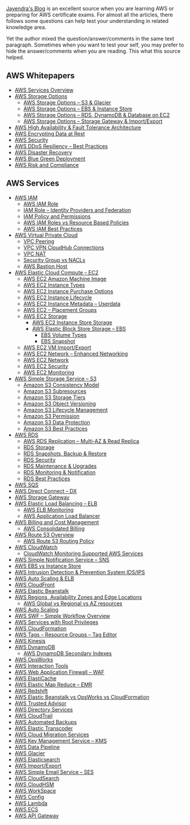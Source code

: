 [Jayendra's Blog](http://jayendrapatil.com) is an excellent source when you are learning AWS or preparing for AWS certificate exams. For almost all the articles, there follows some questions can help test your understanding in related knowledge area.

Yet the author mixed the question/answer/comments in the same text paragraph. Sometimes when you want to test your self, you may prefer to hide the answer/comments when you are reading. This what this source helped.

<h2>AWS Whitepapers</h2>

<ul>
    <li><a href="https://github.com/algogz/jayendrapatil/blob/master/md/whitepaper/aws-services-overview.md">AWS Services Overview</a></li>    
    <li><a href="https://github.com/algogz/jayendrapatil/blob/master/md/whitepaper/aws-storage-options-whitepaper.md">AWS Storage Options</a>
        <ul>
            <li><a href="https://github.com/algogz/jayendrapatil/blob/master/md/whitepaper/aws-storage-options-whitepaper-s3-glacier.md">AWS Storage Options – S3 &amp; Glacier</a></li>
            <li><a href="https://github.com/algogz/jayendrapatil/blob/master/md/whitepaper/aws-storage-options-whitepaper-ebs-instance-store.md">AWS Storage Options – EBS &amp; Instance Store</a></li>
            <li><a href="https://github.com/algogz/jayendrapatil/blob/master/md/whitepaper/aws-storage-options-rds-dynamodb.md">AWS Storage Options – RDS, DynamoDB &amp; Database on EC2</a></li>
            <li><a href="https://github.com/algogz/jayendrapatil/blob/master/md/whitepaper/aws-storage-options-whitepaper-storage-gateway-importexport.md">AWS Storage Options – Storage Gateway &amp; Import/Export</a></li>
        </ul>
    </li>
    <li><a href="https://github.com/algogz/jayendrapatil/blob/master/md/whitepaper/aws-high-availability-fault-tolerance-architecture-certification.md">AWS High Availability &amp; Fault Tolerance Architecture</a></li>
    <li><a href="https://github.com/algogz/jayendrapatil/blob/master/md/whitepaper/aws-securing-data-at-rest.md">AWS Encrypting Data at Rest</a></li>
    <li><a href="https://github.com/algogz/jayendrapatil/blob/master/md/whitepaper/aws-security-whitepaper-overview.md">AWS Security</a></li>
    <li><a href="https://github.com/algogz/jayendrapatil/blob/master/md/whitepaper/aws-ddos-resiliency-best-practices-whitepaper-overview.md">AWS DDoS Resiliency – Best Practices</a></li>
    <li><a href="https://github.com/algogz/jayendrapatil/blob/master/md/whitepaper/aws-disaster-recovery-whitepaper.md">AWS Disaster Recovery</a></li>
    <li><a href="https://github.com/algogz/jayendrapatil/blob/master/md/whitepaper/aws-blue-green-deployment.md">AWS Blue Green Deployment</a></li>
    <li><a href="https://github.com/algogz/jayendrapatil/blob/master/md/whitepaper/aws-risk-and-compliance-whitepaper.md">AWS Risk and Compliance</a></li>
</ul>

<h2>AWS Services</h2>
<ul>
    <li><a href="https://github.com/algogz/jayendrapatil/blob/master/md/service/aws-iam-overview.md">AWS IAM</a>
        <ul>
            <li><a href="https://github.com/algogz/jayendrapatil/blob/master/md/service/aws-iam-role.md">AWS IAM Role</a></li>
            <li><a href="https://github.com/algogz/jayendrapatil/blob/master/md/service/iam-role-identity-providers-federation.md">IAM Role –&nbsp;Identity Providers and Federation</a></li>
            <li><a href="https://github.com/algogz/jayendrapatil/blob/master/md/service/aws-iam-access-management.md">IAM Policy and Permissions</a></li>
            <li><a href="https://github.com/algogz/jayendrapatil/blob/master/md/service/aws-iam-roles-vs-resource-based-policies.md">AWS IAM Roles vs Resource Based Policies</a></li>
            <li><a href="https://github.com/algogz/jayendrapatil/blob/master/md/service/aws-iam-best-practices.md">AWS IAM Best Practices</a></li>
        </ul>
    </li>
    <li><a href="https://github.com/algogz/jayendrapatil/blob/master/md/service/aws-virtual-private-cloud-vpc.md">AWS Virtual Private Cloud</a>
        <ul>            
            <li><a href="https://github.com/algogz/jayendrapatil/blob/master/md/service/aws-vpc-peering.md">VPC Peering</a></li>
            <li><a href="https://github.com/algogz/jayendrapatil/blob/master/md/service/aws-vpc-vpn-cloudhub.md">VPC VPN CloudHub Connections</a></li>
            <li><a href="https://github.com/algogz/jayendrapatil/blob/master/md/service/aws-vpc-nat.md">VPC NAT</a></li>
            <li><a href="https://github.com/algogz/jayendrapatil/blob/master/md/service/aws-vpc-security-group-vs-nacls.md">Security Group vs NACLs</a></li>
            <li><a href="https://github.com/algogz/jayendrapatil/blob/master/md/service/aws-bastion-host.md">AWS Bastion Host</a></li>
        </ul>
    </li>
    <li><a href="https://github.com/algogz/jayendrapatil/blob/master/md/service/aws-ec2-overview.md">AWS Elastic Cloud Compute – EC2</a>
        <ul>
            <li><a href="https://github.com/algogz/jayendrapatil/blob/master/md/service/aws-ec2-amazon-machine-image-ami.md">AWS EC2 Amazon Machine Image</a></li>
            <li><a href="https://github.com/algogz/jayendrapatil/blob/master/md/service/aws-ec2-instance-types.md">AWS EC2 Instance Types</a></li>
            <li><a href="https://github.com/algogz/jayendrapatil/blob/master/md/service/aws-ec2-instance-purchasing-option.md">AWS EC2 Instance Purchase Options</a></li>
            <li><a href="https://github.com/algogz/jayendrapatil/blob/master/md/service/aws-ec2-instance-lifecycle.md">AWS EC2 Instance Lifecycle</a></li>
            <li><a href="https://github.com/algogz/jayendrapatil/blob/master/md/service/aws-ec2-instance-metadata-userdata.md">AWS EC2 Instance Metadata – Userdata</a></li>
            <li><a href="https://github.com/algogz/jayendrapatil/blob/master/md/service/aws-ec2-placement-groups.md">AWS EC2 – Placement Groups</a></li>
            <li><a href="https://github.com/algogz/jayendrapatil/blob/master/md/service/aws-ec2-storage.md">AWS EC2 Storage</a>
                <ul>
                    <li><a href="https://github.com/algogz/jayendrapatil/blob/master/md/service/aws-ec2-instance-store-storage.md">AWS EC2 Instance Store Storage</a></li>
                    <li><a href="https://github.com/algogz/jayendrapatil/blob/master/md/service/aws-ec2-ebs-storage.md">AWS Elastic Block Store Storage – EBS</a>
                        <ul>
                            <li><a href="https://github.com/algogz/jayendrapatil/blob/master/md/service/aws-ebs-volume-types.md">EBS Volume Types</a></li>
                            <li><a href="https://github.com/algogz/jayendrapatil/blob/master/md/service/aws-ebs-snapshot.md">EBS Snapshot</a></li>
                        </ul>
                    </li>
                </ul>
            </li>
            <li><a href="https://github.com/algogz/jayendrapatil/blob/master/md/service/aws-ec2-vm-importexport.md">AWS EC2 VM Import/Export</a></li>
            <li><a href="https://github.com/algogz/jayendrapatil/blob/master/md/service/aws-ec2-enhanced-networking.md">AWS EC2 Network – Enhanced Networking</a></li>
            <li><a href="https://github.com/algogz/jayendrapatil/blob/master/md/service/aws-ec2-network.md">AWS EC2 Network</a></li>
            <li><a href="https://github.com/algogz/jayendrapatil/blob/master/md/service/aws-ec2-security.md">AWS EC2 Security</a></li>
            <li><a href="https://github.com/algogz/jayendrapatil/blob/master/md/service/aws-ec2-monitoring.md">AWS EC2 Monitoring</a></li>
        </ul>
    </li>
    <li><a href="https://github.com/algogz/jayendrapatil/blob/master/md/service/aws-simple-storage-service-s3-overview.md">AWS Simple Storage Service – S3</a>
        <ul>
            <li><a href="https://github.com/algogz/jayendrapatil/blob/master/md/service/aws-s3-data-consistency-model.md">Amazon S3 Consistency Model</a></li>
            <li><a href="https://github.com/algogz/jayendrapatil/blob/master/md/service/aws-s3-subresources.md">Amazon S3 Subresources</a></li>
            <li><a href="https://github.com/algogz/jayendrapatil/blob/master/md/service/aws-s3-storage-classes.md">Amazon S3 Storage Tiers</a></li>
            <li><a href="https://github.com/algogz/jayendrapatil/blob/master/md/service/aws-s3-object-versioning.md">Amazon S3 Object Versioning</a></li>
            <li><a href="https://github.com/algogz/jayendrapatil/blob/master/md/service/aws-s3-object-lifecycle-management.md">Amazon S3 Lifecycle Management</a></li>
            <li><a href="https://github.com/algogz/jayendrapatil/blob/master/md/service/aws-s3-permisions.md">Amazon S3 Permission</a></li>
            <li><a href="https://github.com/algogz/jayendrapatil/blob/master/md/service/aws-s3-data-protection.md">Amazon S3 Data Protection</a></li>
            <li><a href="https://github.com/algogz/jayendrapatil/blob/master/md/service/aws-s3-best-practices.md">Amazon S3 Best Practices</a></li>
        </ul>
    </li>
    <li><a href="https://github.com/algogz/jayendrapatil/blob/master/md/service/aws-relational-database-service-rds.md">AWS RDS</a>
        <ul>
            <li><a href="https://github.com/algogz/jayendrapatil/blob/master/md/service/aws-rds-replication-multi-az-read-replica.md">AWS RDS Replication – Multi-AZ &amp; Read Replica</a></li>
            <li><a href="https://github.com/algogz/jayendrapatil/blob/master/md/service/aws-rds-storage.md">RDS Storage</a></li>
            <li><a href="https://github.com/algogz/jayendrapatil/blob/master/md/service/aws-rds-db-snapshot-backup-restore.md">RDS Snapshots, Backup &amp; Restore</a></li>
            <li><a href="https://github.com/algogz/jayendrapatil/blob/master/md/service/aws-rds-security.md">RDS Security</a></li>
            <li><a href="https://github.com/algogz/jayendrapatil/blob/master/md/service/aws-rds-db-maintenance-upgrades.md">RDS Maintenance &amp; Upgrades</a></li>
            <li><a href="https://github.com/algogz/jayendrapatil/blob/master/md/service/aws-rds-monitoring-notification.md">RDS Monitoring &amp; Notification</a></li>
            <li><a href="https://github.com/algogz/jayendrapatil/blob/master/md/service/aws-certification-rds-best-practices.md">RDS Best Practices</a></li>
        </ul>
    </li>
    <li><a href="https://github.com/algogz/jayendrapatil/blob/master/md/service/aws-sqs-simple-queue-service.md">AWS SQS</a></li>
    <li><a href="https://github.com/algogz/jayendrapatil/blob/master/md/service/aws-direct-connect-dx.md">AWS Direct Connect – DX</a></li>
    <li><a href="https://github.com/algogz/jayendrapatil/blob/master/md/service/aws-storage-gateway.md">AWS Storage Gateway</a></li>
    <li><a href="https://github.com/algogz/jayendrapatil/blob/master/md/service/aws-elastic-load-balancing.md">AWS Elastic Load Balancing – ELB</a>
        <ul>
            <li><a href="https://github.com/algogz/jayendrapatil/blob/master/md/service/aws-elb-monitoring.md">AWS ELB Monitoring</a></li>
            <li><a href="https://github.com/algogz/jayendrapatil/blob/master/md/service/aws-elb-application-load-balancer.md">AWS Application Load Balancer</a></li>
        </ul>
    </li>
    <li><a href="https://github.com/algogz/jayendrapatil/blob/master/md/service/aws-billing-cost-management-certification.md">AWS Billing and Cost Management</a>
        <ul>
            <li><a href="https://github.com/algogz/jayendrapatil/blob/master/md/service/aws-consolidated-billing.md">AWS Consolidated Billing</a></li>
        </ul>
    </li>
    <li><a href="https://github.com/algogz/jayendrapatil/blob/master/md/service/aws-route-53.md">AWS Route 53 Overview</a>
        <ul>
            <li><a href="https://github.com/algogz/jayendrapatil/blob/master/md/service/aws-route-53-routing-policy.md">AWS Route 53 Routing Policy</a></li>
        </ul>
    </li>
    <li><a href="https://github.com/algogz/jayendrapatil/blob/master/md/service/aws-cloudwatch-overview.md">AWS CloudWatch</a>
        <ul>
            <li><a href="https://github.com/algogz/jayendrapatil/blob/master/md/service/cloudwatch-monitoring-supported-aws-services.md">CloudWatch Monitoring Supported AWS Services</a></li>
        </ul>
    </li>
    <li><a href="https://github.com/algogz/jayendrapatil/blob/master/md/service/aws-sns-simple-notification-service.md">AWS Simple Notification Service – SNS</a></li>
    <li><a href="https://github.com/algogz/jayendrapatil/blob/master/md/service/aws-ebs-vs-instance-store.md">AWS EBS vs Instance Store</a></li>
    <li><a href="https://github.com/algogz/jayendrapatil/blob/master/md/service/aws-intrusion-detection-prevention-idsips.md">AWS Intrusion Detection &amp; Prevention System IDS/IPS</a></li>
    <li><span id="ezoic-pub-ad-placeholder-111" class="ezoic-adpicker-ad"></span><a href="https://github.com/algogz/jayendrapatil/blob/master/md/service/aws-auto-scaling-elb.md">AWS Auto Scaling &amp; ELB</a></li>
    <li><a href="https://github.com/algogz/jayendrapatil/blob/master/md/service/aws-cloudfront.md">AWS CloudFront</a></li>
    <li><a href="https://github.com/algogz/jayendrapatil/blob/master/md/service/aws-elastic-beanstalk.md">AWS Elastic Beanstalk</a></li>
    <li><a href="https://github.com/algogz/jayendrapatil/blob/master/md/service/aws-regions-availability-zones-and-edge-locations.md">AWS Regions, Availability Zones and Edge Locations</a>
        <ul>
            <li><a href="https://github.com/algogz/jayendrapatil/blob/master/md/service/aws-global-vs-regional-vs-az-resources.md">AWS Global vs Regional vs AZ resources</a></li>
        </ul>
    </li>
    <li><a href="https://github.com/algogz/jayendrapatil/blob/master/md/service/aws-auto-scaling.md">AWS Auto Scaling</a>
    </li>
    <li><a href="https://github.com/algogz/jayendrapatil/blob/master/md/service/aws-swf.md">AWS SWF – Simple Workflow Overview</a></li>
    <li><a href="https://github.com/algogz/jayendrapatil/blob/master/md/service/aws-root-access-enabled-services.md">AWS Services with Root Privileges</a></li>
    <li><a href="https://github.com/algogz/jayendrapatil/blob/master/md/service/aws-cloudformation.md">AWS CloudFormation</a></li>
    <li><a href="https://github.com/algogz/jayendrapatil/blob/master/md/service/aws-resource-tags.md">AWS Tags – Resource Groups – Tag Editor</a></li>
    <li><a href="https://github.com/algogz/jayendrapatil/blob/master/md/service/aws-kinesis.md">AWS Kinesis</a></li>
    <li><a href="https://github.com/algogz/jayendrapatil/blob/master/md/service/aws-dynamodb.md">AWS DynamoDB</a>
        <ul>
            <li><a href="https://github.com/algogz/jayendrapatil/blob/master/md/service/aws-dynamodb-secondary-indexes.md">AWS DynamoDB Secondary Indexes</a></li>
        </ul>
    </li>
    <li><a href="https://github.com/algogz/jayendrapatil/blob/master/md/service/aws-opsworks.md">AWS OpsWorks</a></li>
    <li><a href="https://github.com/algogz/jayendrapatil/blob/master/md/service/aws-interaction-tools.md">AWS Interaction Tools</a></li>
    <li><a href="https://github.com/algogz/jayendrapatil/blob/master/md/service/aws-waf.md">AWS Web Application Firewall – WAF</a></li>
    <li><a href="https://github.com/algogz/jayendrapatil/blob/master/md/service/aws-elasticache-certification.md">AWS ElastiCache</a></li>
    <li><a href="https://github.com/algogz/jayendrapatil/blob/master/md/service/aws-emr-certification.md">AWS Elastic Map Reduce – EMR</a></li>
    <li><a href="https://github.com/algogz/jayendrapatil/blob/master/md/service/aws-redshift.md">AWS Redshift</a></li>
    <li><a href="https://github.com/algogz/jayendrapatil/blob/master/md/service/aws-elastic-beanstalk-vs-opsworks-vs-cloudformation.md">AWS Elastic Beanstalk vs OpsWorks vs CloudFormation</a></li>
    <li><a href="https://github.com/algogz/jayendrapatil/blob/master/md/service/aws-trusted-advisor-categories.md">AWS Trusted Advisor</a></li>
    <li><a href="https://github.com/algogz/jayendrapatil/blob/master/md/service/aws-directory-services.md">AWS Directory Services</a></li>
    <li><a href="https://github.com/algogz/jayendrapatil/blob/master/md/service/aws-cloudtrail.md">AWS CloudTrail</a></li>
    <li><a href="https://github.com/algogz/jayendrapatil/blob/master/md/service/aws-automated-backups.md">AWS Automated Backups</a></li>
    <li><a href="https://github.com/algogz/jayendrapatil/blob/master/md/service/aws-elastic-transcoder.md">AWS Elastic Transcoder</a></li>
    <li><a href="https://github.com/algogz/jayendrapatil/blob/master/md/service/aws-cloud-migration-services.md">AWS Cloud Migration Services</a></li>
    <li><a href="https://github.com/algogz/jayendrapatil/blob/master/md/service/aws-key-management-service-kms.md">AWS Key Management Service – KMS</a></li>
    <li><a href="https://github.com/algogz/jayendrapatil/blob/master/md/service/aws-data-pipeline.md">AWS Data Pipeline</a></li>
    <li><a href="https://github.com/algogz/jayendrapatil/blob/master/md/service/aws-glacier.md">AWS Glacier</a></li>
    <li><a href="https://github.com/algogz/jayendrapatil/blob/master/md/service/aws-elasticsearch.md">AWS Elasticsearch</a></li>
    <li><a href="https://github.com/algogz/jayendrapatil/blob/master/md/service/aws-importexport.md">AWS Import/Export</a></li>
    <li><a href="https://github.com/algogz/jayendrapatil/blob/master/md/service/aws-simple-email-service-ses.md">AWS Simple Email Service – SES</a></li>
    <li><a href="https://github.com/algogz/jayendrapatil/blob/master/md/service/aws-cloudsearch.md">AWS CloudSearch</a></li>
    <li><a href="https://github.com/algogz/jayendrapatil/blob/master/md/service/aws-cloudhsm.md">AWS CloudHSM</a></li>
    <li><a href="https://github.com/algogz/jayendrapatil/blob/master/md/service/aws-workspace.md">AWS WorkSpace</a></li>
    <li><a href="https://github.com/algogz/jayendrapatil/blob/master/md/service/aws-config.md">AWS Config</a></li>
    <li><a href="https://github.com/algogz/jayendrapatil/blob/master/md/service/aws-lambda.md">AWS Lambda</a>
    </li>
    <li><a href="https://github.com/algogz/jayendrapatil/blob/master/md/service/aws-ec2-container-service-ecs.md">AWS ECS</a></li>
    <li><a href="https://github.com/algogz/jayendrapatil/blob/master/md/service/aws-api-gateway.md">AWS API Gateway</a></li>
</ul>
